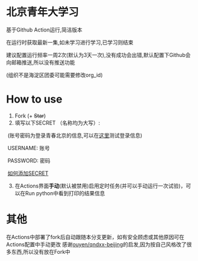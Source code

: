 # 北京青年大学习
基于Github Action运行,简洁版本

在运行时获取最新一集,如未学习进行学习,已学习则结束

建议配置运行频率一周2次(默认为3天一次),没有成功会出错,默认配置下Github会向邮箱推送,所以没有推送功能

(组织不是海淀区团委可能需要修改org_id)


# How to use
1. Fork  (+ ~~Star~~)
2. 填写以下SECRET （名称均为大写）: 

​		(账号密码为登录青春北京的信息,可以在[这里](https://m.bjyouth.net/site/login)测试登录信息) 

​		USERNAME: 账号  

​		PASSWORD: 密码  

​		[如何添加SECRET](https://docs.github.com/cn/actions/security-guides/encrypted-secrets#creating-encrypted-secrets-for-a-repository)

3. 在Actions界面**手动**(默认被禁用)启用定时任务(并可以手动运行一次试验)，可以在Run python中看到打印的结果信息

# 其他
在Actions中部署了fork后自动跟随本分支更新，如有安全顾虑或其他原因可在Actions配置中手动更改
感谢[ouyen/qndxx-beijing](https://github.com/ouyen/qndxx-beijing)的启发,因为按自己风格改了很多东西,所以没有放在Fork中